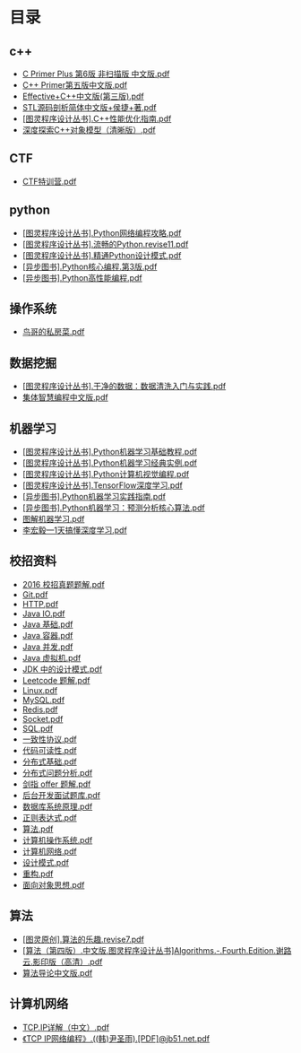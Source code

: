 # 目录 
## c++
+ [C Primer Plus 第6版 非扫描版 中文版.pdf](http://asahimoon.gitee.io/pdfviwer/web/viwer.html?file=pdf/c++/C%20Primer%20Plus%20第6版%20非扫描版%20中文版.pdf)
+ [C++ Primer第五版中文版.pdf](http://asahimoon.gitee.io/pdfviwer/web/viwer.html?file=pdf/c++/C++%20Primer第五版中文版.pdf)
+ [Effective+C++中文版(第三版).pdf](http://asahimoon.gitee.io/pdfviwer/web/viwer.html?file=pdf/c++/Effective+C++中文版(第三版).pdf)
+ [STL源码剖析简体中文版+侯捷+著.pdf](http://asahimoon.gitee.io/pdfviwer/web/viwer.html?file=pdf/c++/STL源码剖析简体中文版+侯捷+著.pdf)
+ [[图灵程序设计丛书].C++性能优化指南.pdf](http://asahimoon.gitee.io/pdfviwer/web/viwer.html?file=pdf/c++/[图灵程序设计丛书].C++性能优化指南.pdf)
+ [深度探索C++对象模型（清晰版）.pdf](http://asahimoon.gitee.io/pdfviwer/web/viwer.html?file=pdf/c++/深度探索C++对象模型（清晰版）.pdf)
## CTF
+ [CTF特训营.pdf](http://asahimoon.gitee.io/pdfviwer/web/viwer.html?file=pdf/CTF/CTF特训营.pdf)
## python
+ [[图灵程序设计丛书].Python网络编程攻略.pdf](http://asahimoon.gitee.io/pdfviwer/web/viwer.html?file=pdf/python/[图灵程序设计丛书].Python网络编程攻略.pdf)
+ [[图灵程序设计丛书].流畅的Python.revise11.pdf](http://asahimoon.gitee.io/pdfviwer/web/viwer.html?file=pdf/python/[图灵程序设计丛书].流畅的Python.revise11.pdf)
+ [[图灵程序设计丛书].精通Python设计模式.pdf](http://asahimoon.gitee.io/pdfviwer/web/viwer.html?file=pdf/python/[图灵程序设计丛书].精通Python设计模式.pdf)
+ [[异步图书].Python核心编程.第3版.pdf](http://asahimoon.gitee.io/pdfviwer/web/viwer.html?file=pdf/python/[异步图书].Python核心编程.第3版.pdf)
+ [[异步图书].Python高性能编程.pdf](http://asahimoon.gitee.io/pdfviwer/web/viwer.html?file=pdf/python/[异步图书].Python高性能编程.pdf)
## 操作系统
+ [鸟哥的私房菜.pdf](http://asahimoon.gitee.io/pdfviwer/web/viwer.html?file=pdf/操作系统/鸟哥的私房菜.pdf)
## 数据挖掘
+ [[图灵程序设计丛书].干净的数据：数据清洗入门与实践.pdf](http://asahimoon.gitee.io/pdfviwer/web/viwer.html?file=pdf/数据挖掘/[图灵程序设计丛书].干净的数据：数据清洗入门与实践.pdf)
+ [集体智慧编程中文版.pdf](http://asahimoon.gitee.io/pdfviwer/web/viwer.html?file=pdf/数据挖掘/集体智慧编程中文版.pdf)
## 机器学习
+ [[图灵程序设计丛书].Python机器学习基础教程.pdf](http://asahimoon.gitee.io/pdfviwer/web/viwer.html?file=pdf/机器学习/[图灵程序设计丛书].Python机器学习基础教程.pdf)
+ [[图灵程序设计丛书].Python机器学习经典实例.pdf](http://asahimoon.gitee.io/pdfviwer/web/viwer.html?file=pdf/机器学习/[图灵程序设计丛书].Python机器学习经典实例.pdf)
+ [[图灵程序设计丛书].Python计算机视觉编程.pdf](http://asahimoon.gitee.io/pdfviwer/web/viwer.html?file=pdf/机器学习/[图灵程序设计丛书].Python计算机视觉编程.pdf)
+ [[图灵程序设计丛书].TensorFlow深度学习.pdf](http://asahimoon.gitee.io/pdfviwer/web/viwer.html?file=pdf/机器学习/[图灵程序设计丛书].TensorFlow深度学习.pdf)
+ [[异步图书].Python机器学习实践指南.pdf](http://asahimoon.gitee.io/pdfviwer/web/viwer.html?file=pdf/机器学习/[异步图书].Python机器学习实践指南.pdf)
+ [[异步图书].Python机器学习：预测分析核心算法.pdf](http://asahimoon.gitee.io/pdfviwer/web/viwer.html?file=pdf/机器学习/[异步图书].Python机器学习：预测分析核心算法.pdf)
+ [图解机器学习.pdf](http://asahimoon.gitee.io/pdfviwer/web/viwer.html?file=pdf/机器学习/图解机器学习.pdf)
+ [李宏毅—1天搞懂深度学习.pdf](http://asahimoon.gitee.io/pdfviwer/web/viwer.html?file=pdf/机器学习/李宏毅—1天搞懂深度学习.pdf)
## 校招资料
+ [2016 校招真题题解.pdf](http://asahimoon.gitee.io/pdfviwer/web/viwer.html?file=pdf/校招资料/2016%20校招真题题解.pdf)
+ [Git.pdf](http://asahimoon.gitee.io/pdfviwer/web/viwer.html?file=pdf/校招资料/Git.pdf)
+ [HTTP.pdf](http://asahimoon.gitee.io/pdfviwer/web/viwer.html?file=pdf/校招资料/HTTP.pdf)
+ [Java IO.pdf](http://asahimoon.gitee.io/pdfviwer/web/viwer.html?file=pdf/校招资料/Java%20IO.pdf)
+ [Java 基础.pdf](http://asahimoon.gitee.io/pdfviwer/web/viwer.html?file=pdf/校招资料/Java%20基础.pdf)
+ [Java 容器.pdf](http://asahimoon.gitee.io/pdfviwer/web/viwer.html?file=pdf/校招资料/Java%20容器.pdf)
+ [Java 并发.pdf](http://asahimoon.gitee.io/pdfviwer/web/viwer.html?file=pdf/校招资料/Java%20并发.pdf)
+ [Java 虚拟机.pdf](http://asahimoon.gitee.io/pdfviwer/web/viwer.html?file=pdf/校招资料/Java%20虚拟机.pdf)
+ [JDK 中的设计模式.pdf](http://asahimoon.gitee.io/pdfviwer/web/viwer.html?file=pdf/校招资料/JDK%20中的设计模式.pdf)
+ [Leetcode 题解.pdf](http://asahimoon.gitee.io/pdfviwer/web/viwer.html?file=pdf/校招资料/Leetcode%20题解.pdf)
+ [Linux.pdf](http://asahimoon.gitee.io/pdfviwer/web/viwer.html?file=pdf/校招资料/Linux.pdf)
+ [MySQL.pdf](http://asahimoon.gitee.io/pdfviwer/web/viwer.html?file=pdf/校招资料/MySQL.pdf)
+ [Redis.pdf](http://asahimoon.gitee.io/pdfviwer/web/viwer.html?file=pdf/校招资料/Redis.pdf)
+ [Socket.pdf](http://asahimoon.gitee.io/pdfviwer/web/viwer.html?file=pdf/校招资料/Socket.pdf)
+ [SQL.pdf](http://asahimoon.gitee.io/pdfviwer/web/viwer.html?file=pdf/校招资料/SQL.pdf)
+ [一致性协议.pdf](http://asahimoon.gitee.io/pdfviwer/web/viwer.html?file=pdf/校招资料/一致性协议.pdf)
+ [代码可读性.pdf](http://asahimoon.gitee.io/pdfviwer/web/viwer.html?file=pdf/校招资料/代码可读性.pdf)
+ [分布式基础.pdf](http://asahimoon.gitee.io/pdfviwer/web/viwer.html?file=pdf/校招资料/分布式基础.pdf)
+ [分布式问题分析.pdf](http://asahimoon.gitee.io/pdfviwer/web/viwer.html?file=pdf/校招资料/分布式问题分析.pdf)
+ [剑指 offer 题解.pdf](http://asahimoon.gitee.io/pdfviwer/web/viwer.html?file=pdf/校招资料/剑指%20offer%20题解.pdf)
+ [后台开发面试题库.pdf](http://asahimoon.gitee.io/pdfviwer/web/viwer.html?file=pdf/校招资料/后台开发面试题库.pdf)
+ [数据库系统原理.pdf](http://asahimoon.gitee.io/pdfviwer/web/viwer.html?file=pdf/校招资料/数据库系统原理.pdf)
+ [正则表达式.pdf](http://asahimoon.gitee.io/pdfviwer/web/viwer.html?file=pdf/校招资料/正则表达式.pdf)
+ [算法.pdf](http://asahimoon.gitee.io/pdfviwer/web/viwer.html?file=pdf/校招资料/算法.pdf)
+ [计算机操作系统.pdf](http://asahimoon.gitee.io/pdfviwer/web/viwer.html?file=pdf/校招资料/计算机操作系统.pdf)
+ [计算机网络.pdf](http://asahimoon.gitee.io/pdfviwer/web/viwer.html?file=pdf/校招资料/计算机网络.pdf)
+ [设计模式.pdf](http://asahimoon.gitee.io/pdfviwer/web/viwer.html?file=pdf/校招资料/设计模式.pdf)
+ [重构.pdf](http://asahimoon.gitee.io/pdfviwer/web/viwer.html?file=pdf/校招资料/重构.pdf)
+ [面向对象思想.pdf](http://asahimoon.gitee.io/pdfviwer/web/viwer.html?file=pdf/校招资料/面向对象思想.pdf)
## 算法
+ [[图灵原创].算法的乐趣.revise7.pdf](http://asahimoon.gitee.io/pdfviwer/web/viwer.html?file=pdf/算法/[图灵原创].算法的乐趣.revise7.pdf)
+ [[算法（第四版）.中文版.图灵程序设计丛书]Algorithms.-.Fourth.Edition.谢路云.影印版（高清）.pdf](http://asahimoon.gitee.io/pdfviwer/web/viwer.html?file=pdf/算法/[算法（第四版）.中文版.图灵程序设计丛书]Algorithms.-.Fourth.Edition.谢路云.影印版（高清）.pdf)
+ [算法导论中文版.pdf](http://asahimoon.gitee.io/pdfviwer/web/viwer.html?file=pdf/算法/算法导论中文版.pdf)
## 计算机网络
+ [TCP.IP详解（中文）.pdf](http://asahimoon.gitee.io/pdfviwer/web/viwer.html?file=pdf/计算机网络/TCP.IP详解（中文）.pdf)
+ [《TCP IP网络编程》.((韩)尹圣雨).[PDF]@jb51.net.pdf](http://asahimoon.gitee.io/pdfviwer/web/viwer.html?file=pdf/计算机网络/《TCP%20IP网络编程》.((韩)尹圣雨).[PDF]@jb51.net.pdf)
